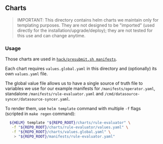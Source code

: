 ## Charts

> IMPORTANT: This directory contains helm charts we maintain only for templating purposes. 
> They are not designed to be "imported" (used directly for the installation/upgrade/deploy); they
are not tested for this use and can change anytime.

### Usage

Those charts are used in [`hack/presubmit.sh manifests`](/hack/presubmit.sh). 

Each chart requires `values.global.yaml` in this directory and (optionally) its own
`values.yaml` file.

The global value file allows us to have a single source of truth file to variables
we use for our example manifests for `/manifests/operator.yaml`, standalone
`/manifests/rule-evaluator.yaml` and `/cmd/datasource-syncer/datasource-syncer.yaml`.

To render them, use `helm template` command with multiple `-f` flags (scripted in `make regen` command):

```bash
  ${HELM} template "${REPO_ROOT}/charts/rule-evaluator" \
   -f "${REPO_ROOT}/charts/rule-evaluator/values.yaml" \
   -f "${REPO_ROOT}/charts/values.global.yaml" \
    > "${REPO_ROOT}/manifests/rule-evaluator.yaml"
```
